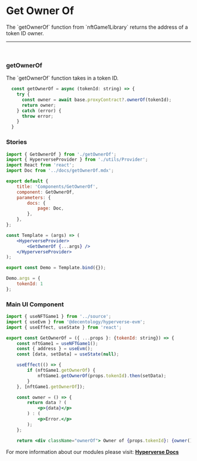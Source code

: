 # Get Owner Of

<p> The `getOwnerOf` function from `nftGame1Library` returns the address of a token ID owner. </p>

---

<br>

### getOwnerOf

<p> The `getOwnerOf` function takes in a token ID. </p>

```jsx
  const getOwnerOf = async (tokenId: string) => {
    try {
      const owner = await base.proxyContract?.ownerOf(tokenId);
      return owner;
    } catch (error) {
      throw error;
    }
  }
```

### Stories

```jsx
import { GetOwnerOf } from './getOwnerOf';
import { HyperverseProvider } from './utils/Provider';
import React from 'react';
import Doc from '../docs/getOwnerOf.mdx';

export default {
	title: 'Components/GetOwnerOf',
	component: GetOwnerOf,
	parameters: {
		docs: {
			page: Doc,
		},
	},
};

const Template = (args) => (
	<HyperverseProvider>
		<GetOwnerOf {...args} />
	</HyperverseProvider>
);

export const Demo = Template.bind({});

Demo.args = {
	tokenId: 1
};
```

### Main UI Component

```jsx
import { useNFTGame1 } from '../source';
import { useEvm } from '@decentology/hyperverse-evm';
import { useEffect, useState } from 'react';

export const GetOwnerOf = ({ ...props }: {tokenId: string}) => {
	const nftGame1 = useNFTGame1();
	const { address } = useEvm();
	const [data, setData] = useState(null);

	useEffect(() => {
		if (nftGame1.getOwnerOf) {
			nftGame1.getOwnerOf(props.tokenId).then(setData);
		}
	}, [nftGame1.getOwnerOf]);

	const owner = () => {
		return data ? (
			<p>{data}</p>
		) : (
			<p>Error.</p>
		);
	};

	return <div className="ownerOf"> Owner of {props.tokenId}: {owner()}</div>;
```

For more information about our modules please visit: [**Hyperverse Docs**](docs.hyperverse.dev)
